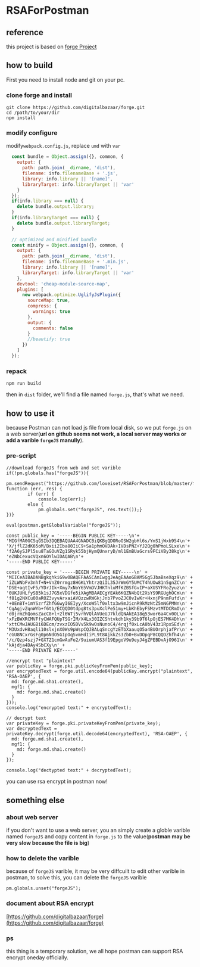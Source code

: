 # RSAForPostman

## reference
this project is based on [forge Project](https://github.com/digitalbazaar/forge)
## how to build
First you need to install node and git on your pc.
### clone forge and install
```
git clone https://github.com/digitalbazaar/forge.git
cd /path/to/your/dir
npm install
```
### modify configure
modify`webpack.config.js`, replace `umd` with `var`
```javascript
  const bundle = Object.assign({}, common, {
    output: {
      path: path.join(__dirname, 'dist'),
      filename: info.filenameBase + '.js',
      library: info.library || '[name]',
      libraryTarget: info.libraryTarget || 'var'
    }
  });
  if(info.library === null) {
    delete bundle.output.library;
  }
  if(info.libraryTarget === null) {
    delete bundle.output.libraryTarget;
  }

  // optimized and minified bundle
  const minify = Object.assign({}, common, {
    output: {
      path: path.join(__dirname, 'dist'),
      filename: info.filenameBase + '.min.js',
      library: info.library || '[name]',
      libraryTarget: info.libraryTarget || 'var'
    },
    devtool: 'cheap-module-source-map',
    plugins: [
      new webpack.optimize.UglifyJsPlugin({
        sourceMap: true,
        compress: {
          warnings: true
        },
        output: {
          comments: false
        }
        //beautify: true
      })
    ]
  });
```
### repack
```
npm run build
```
then  in `dist` folder, we'll find a file named `forge.js`, that's what we need.
## how to use it
because Postman can not load js file from local disk, so we put `forge.js` on a web server(**url on github seems not work, a local server may works or add a varible `forgeJS` manully**).
### pre-script
```
//download forgeJS from web and set varible
if(!pm.globals.has("forgeJS")){
        pm.sendRequest("https://github.com/loveiset/RSAForPostman/blob/master/forge.js", function (err, res) {
        if (err) {
            console.log(err);}
        else {
            pm.globals.set("forgeJS", res.text());}
})}

eval(postman.getGlobalVariable("forgeJS"));

const public_key = '-----BEGIN PUBLIC KEY-----\n'+
'MIGfMA0GCSqGSIb3DQEBAQUAA4GNADCBiQKBgQDORoOSW2gbHl6s/YmS1jWxb954\n'+
'X/jflZ2dK65oM/Bxii2Iba80IiC9+Sa1phmOVDAk+IVDsPNZ+YJ2Qg0hPmoLSLxe\n'+
'f2A6ySJPl5su8TaGOuVZg1SRyk55bjHymQUnxryD/ml1EmBUaGcrs9FCiVBy38kg\n'+
'eZNbCexucVQxn6OYlwIDAQAB\n'+
'-----END PUBLIC KEY-----'

const private_key = '-----BEGIN PRIVATE KEY-----\n' +
'MIICeAIBADANBgkqhkiG9w0BAQEFAASCAmIwggJeAgEAAoGBAM5Gg5JbaBseXqz9\n' +
'iZLWNbFv3nhf+N+VnZ0rrmgz8HGKLYhtrzQiIL35JrWmGY5UMCT4hUOw81n5gnZC\n' +
'DSE+agtIvF5/YDrJIk+Xmy7xNoY65VmDVJHKTnluMfKZBSfGvIP+aXUSYFRoZyuz\n' +
'0UKJUHLfySB5k1sJ7G5xVDGfo5iXAgMBAAECgYEAk6KQZN4bQt2XsYS9RGUghOCm\n' +
'f81g2NXCu00aROZ3vyvArxaiAVQzzwRWGkjJnb7PvoZJC0vIwKr+HxnjP9nmFufd\n' +
'+0EnBT+imYSzrfZhfGGwyI6EIyy/XcoW5lf0xltx3w9mJicnR9kMzNtZ5mNGPMNn\n' +
'CgAgjvZqnWYb+f6tb/ECQQD0tdpg8ts3puXclPe51my+LbKhEbyFSMzvtMTDCRmO\n' +
'd0jrmZhQomsZacC8+l+2l6WTj5vrhVQlAVUeUJ7kldQNAkEA18q53wor6a4Cv0OL\n' +
'xFzBWXRCMVFfyCWAFQUpTSGrIM/X4Lx30IZCShtvkdh1ky39b9T6lpOjES7MK4Dh\n' +
'xttCMwJAUGBi6DEcm/zvxzIO5DVv5k9wOsNunoC4/4rqjf0xLcA0bV43z1RpxSEd\n' +
'M3UxdvH8aqli10slxjnX0Ws9pWspCQJBALqSncgYzETbXaauqO5a4BUOrphjafPr\n' +
'cGU8NCxrGsFg0p6NdO5G1pOqSvmHdIiPL9t8AjkkZs3Zb0+BvDOpqP8CQQDZhfh4\n' +
'/c/Qzp4szj7+GXTZ1cmGwAuFo2/9uiumUAS3f19EpgoV9u9eyJ4gZPEBDvAjO961\n' +
'kAjdja4DAy4SbCXy\n' +
'-----END PRIVATE KEY-----'

//encrypt text "plaintext"
var publicKey = forge.pki.publicKeyFromPem(public_key);
var encryptedText = forge.util.encode64(publicKey.encrypt("plaintext", 'RSA-OAEP', {
  md: forge.md.sha1.create(),
  mgf1: {
    md: forge.md.sha1.create()
  }
}));
console.log("encrypted text:" + encryptedText);

// decrypt text
var privateKey = forge.pki.privateKeyFromPem(private_key);
var decryptedText = privateKey.decrypt(forge.util.decode64(encryptedText), 'RSA-OAEP', {
  md: forge.md.sha1.create(),
  mgf1: {
    md: forge.md.sha1.create()
  }
});

console.log("dectypted text:" + decryptedText);
```
you can use rsa encrypt in postman now!
## something else
### about web server
if you don't want to use a web server, you an simply create a globle varible named `forgeJS` and copy content in `forge.js` to the value(**postman may be very slow because the file is big**)
### how to delete the varible
because of `forgeJS` varible, it may be very diffcuilt to edit other varible in postman, to solve this, you can delete the `forgeJS` varible
```
pm.globals.unset("forgeJS");
```
### document about RSA encrypt
[https://github.com/digitalbazaar/forge](https://github.com/digitalbazaar/forge)
### ps
this thing is a temporary solution, we all hope postman can support RSA encrypt oneday officially.